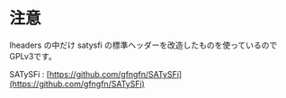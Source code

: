 # 注意
lheaders の中だけ satysfi の標準ヘッダーを改造したものを使っているのでGPLv3です。

SATySFi : [https://github.com/gfngfn/SATySFi](https://github.com/gfngfn/SATySFi)